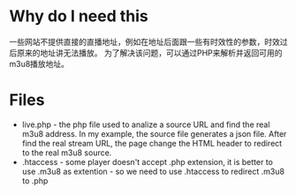 
# Why do I need this
一些网站不提供直接的直播地址，例如在地址后面跟一些有时效性的参数，时效过后原来的地址讲无法播放。
为了解决该问题，可以通过PHP来解析并返回可用的m3u8播放地址。

# Files
- live.php - the php file used to analize a source URL and find the real m3u8 address. In my example, the source file generates a json file. After find the real stream URL, the page change the HTML header to redirect to the real m3u8 source.
- .htaccess - some player doesn't accept .php extension, it is better to use .m3u8 as extention - so we need to use .htaccess to redirect .m3u8 to .php
